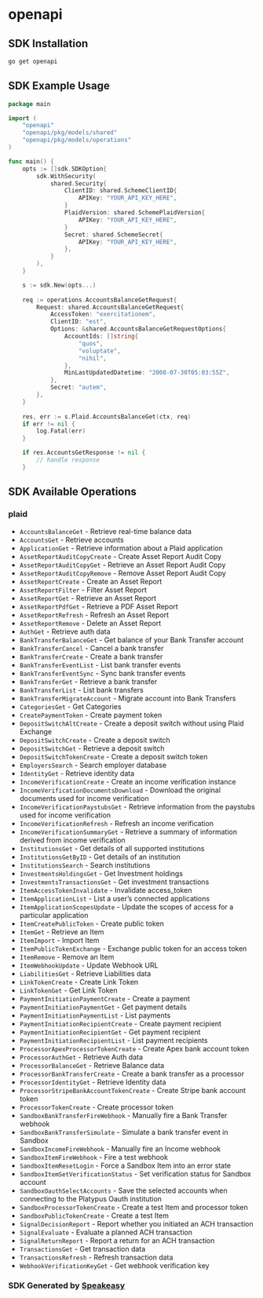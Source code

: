 # openapi

<!-- Start SDK Installation -->
## SDK Installation

```bash
go get openapi
```
<!-- End SDK Installation -->

<!-- Start SDK Example Usage -->
## SDK Example Usage

```go
package main

import (
    "openapi"
    "openapi/pkg/models/shared"
    "openapi/pkg/models/operations"
)

func main() {
    opts := []sdk.SDKOption{
        sdk.WithSecurity(
            shared.Security{
                ClientID: shared.SchemeClientID{
                    APIKey: "YOUR_API_KEY_HERE",
                }
                PlaidVersion: shared.SchemePlaidVersion{
                    APIKey: "YOUR_API_KEY_HERE",
                }
                Secret: shared.SchemeSecret{
                    APIKey: "YOUR_API_KEY_HERE",
                },
            }
        ),
    }

    s := sdk.New(opts...)
    
    req := operations.AccountsBalanceGetRequest{
        Request: shared.AccountsBalanceGetRequest{
            AccessToken: "exercitationem",
            ClientID: "est",
            Options: &shared.AccountsBalanceGetRequestOptions{
                AccountIds: []string{
                    "quos",
                    "voluptate",
                    "nihil",
                },
                MinLastUpdatedDatetime: "2008-07-30T05:03:55Z",
            },
            Secret: "autem",
        },
    }
    
    res, err := s.Plaid.AccountsBalanceGet(ctx, req)
    if err != nil {
        log.Fatal(err)
    }

    if res.AccountsGetResponse != nil {
        // handle response
    }
```
<!-- End SDK Example Usage -->

<!-- Start SDK Available Operations -->
## SDK Available Operations

### plaid

* `AccountsBalanceGet` - Retrieve real-time balance data
* `AccountsGet` - Retrieve accounts
* `ApplicationGet` - Retrieve information about a Plaid application
* `AssetReportAuditCopyCreate` - Create Asset Report Audit Copy
* `AssetReportAuditCopyGet` - Retrieve an Asset Report Audit Copy
* `AssetReportAuditCopyRemove` - Remove Asset Report Audit Copy
* `AssetReportCreate` - Create an Asset Report
* `AssetReportFilter` - Filter Asset Report
* `AssetReportGet` - Retrieve an Asset Report
* `AssetReportPdfGet` - Retrieve a PDF Asset Report
* `AssetReportRefresh` - Refresh an Asset Report
* `AssetReportRemove` - Delete an Asset Report
* `AuthGet` - Retrieve auth data
* `BankTransferBalanceGet` - Get balance of your Bank Transfer account
* `BankTransferCancel` - Cancel a bank transfer
* `BankTransferCreate` - Create a bank transfer
* `BankTransferEventList` - List bank transfer events
* `BankTransferEventSync` - Sync bank transfer events
* `BankTransferGet` - Retrieve a bank transfer
* `BankTransferList` - List bank transfers
* `BankTransferMigrateAccount` - Migrate account into Bank Transfers
* `CategoriesGet` - Get Categories
* `CreatePaymentToken` - Create payment token
* `DepositSwitchAltCreate` - Create a deposit switch without using Plaid Exchange
* `DepositSwitchCreate` - Create a deposit switch
* `DepositSwitchGet` - Retrieve a deposit switch
* `DepositSwitchTokenCreate` - Create a deposit switch token
* `EmployersSearch` - Search employer database
* `IdentityGet` - Retrieve identity data
* `IncomeVerificationCreate` - Create an income verification instance
* `IncomeVerificationDocumentsDownload` - Download the original documents used for income verification
* `IncomeVerificationPaystubsGet` - Retrieve information from the paystubs used for income verification
* `IncomeVerificationRefresh` - Refresh an income verification
* `IncomeVerificationSummaryGet` - Retrieve a summary of information derived from income verification
* `InstitutionsGet` - Get details of all supported institutions
* `InstitutionsGetByID` - Get details of an institution
* `InstitutionsSearch` - Search institutions
* `InvestmentsHoldingsGet` - Get Investment holdings
* `InvestmentsTransactionsGet` - Get investment transactions
* `ItemAccessTokenInvalidate` - Invalidate access_token
* `ItemApplicationList` - List a user’s connected applications
* `ItemApplicationScopesUpdate` - Update the scopes of access for a particular application
* `ItemCreatePublicToken` - Create public token
* `ItemGet` - Retrieve an Item
* `ItemImport` - Import Item
* `ItemPublicTokenExchange` - Exchange public token for an access token
* `ItemRemove` - Remove an Item
* `ItemWebhookUpdate` - Update Webhook URL
* `LiabilitiesGet` - Retrieve Liabilities data
* `LinkTokenCreate` - Create Link Token
* `LinkTokenGet` - Get Link Token
* `PaymentInitiationPaymentCreate` - Create a payment
* `PaymentInitiationPaymentGet` - Get payment details
* `PaymentInitiationPaymentList` - List payments
* `PaymentInitiationRecipientCreate` - Create payment recipient
* `PaymentInitiationRecipientGet` - Get payment recipient
* `PaymentInitiationRecipientList` - List payment recipients
* `ProcessorApexProcessorTokenCreate` - Create Apex bank account token
* `ProcessorAuthGet` - Retrieve Auth data
* `ProcessorBalanceGet` - Retrieve Balance data
* `ProcessorBankTransferCreate` - Create a bank transfer as a processor
* `ProcessorIdentityGet` - Retrieve Identity data
* `ProcessorStripeBankAccountTokenCreate` - Create Stripe bank account token
* `ProcessorTokenCreate` - Create processor token
* `SandboxBankTransferFireWebhook` - Manually fire a Bank Transfer webhook
* `SandboxBankTransferSimulate` - Simulate a bank transfer event in Sandbox
* `SandboxIncomeFireWebhook` - Manually fire an Income webhook
* `SandboxItemFireWebhook` - Fire a test webhook
* `SandboxItemResetLogin` - Force a Sandbox Item into an error state
* `SandboxItemSetVerificationStatus` - Set verification status for Sandbox account
* `SandboxOauthSelectAccounts` - Save the selected accounts when connecting to the Platypus Oauth institution
* `SandboxProcessorTokenCreate` - Create a test Item and processor token
* `SandboxPublicTokenCreate` - Create a test Item
* `SignalDecisionReport` - Report whether you initiated an ACH transaction
* `SignalEvaluate` - Evaluate a planned ACH transaction
* `SignalReturnReport` - Report a return for an ACH transaction
* `TransactionsGet` - Get transaction data
* `TransactionsRefresh` - Refresh transaction data
* `WebhookVerificationKeyGet` - Get webhook verification key

<!-- End SDK Available Operations -->

### SDK Generated by [Speakeasy](https://docs.speakeasyapi.dev/docs/using-speakeasy/client-sdks)
